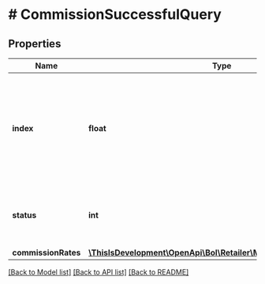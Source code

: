# # CommissionSuccessfulQuery

## Properties

Name | Type | Description | Notes
------------ | ------------- | ------------- | -------------
**index** | **float** | This provides the location of the entity where it was provided in the original response body. |
**status** | **int** | HTTP status code for individual entity operation. |
**commissionRates** | [**\ThisIsDevelopment\OpenApi\Bol\Retailer\Models\CommissionRate[]**](CommissionRate.md) |  |

[[Back to Model list]](../../README.md#models) [[Back to API list]](../../README.md#endpoints) [[Back to README]](../../README.md)
